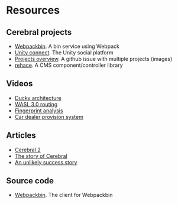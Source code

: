 # Resources

## Cerebral projects
- [Webpackbin](https://www.webpackbin.com). A bin service using Webpack
- [Unity connect](https://connect.unity.com/). The Unity social platform
- [Projects overview](https://github.com/cerebral/cerebral/issues/713). A github issue with multiple projects (images)
- [rehace](https://www.npmjs.com/package/rehace-github-magnolia). A CMS component/controller library

## Videos
- [Ducky architecture](https://youtu.be/uXlxNJfGKjU?t=4m19s)
- [WASL 3.0 routing](https://youtu.be/iKkGg8UR514?t=46m13s)
- [Fingerprint analysis](https://youtu.be/iKkGg8UR514?t=58m41s)
- [Car dealer provision system](https://youtu.be/iKkGg8UR514?t=1m37s)

## Articles
- [Cerebral 2](http://www.christianalfoni.com/articles/2017_03_19_Cerebral-2)
- [The story of Cerebral](http://medium.com/p/5793c08db2cc)
- [An unlikely success story](https://gist.github.com/christianalfoni/b08a99faa09df054afe87528a2134730)

## Source code
- [Webpackbin](https://github.com/cerebral/webpackbin). The client for Webpackbin
